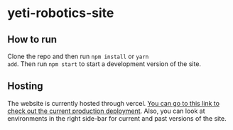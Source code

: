 # yeti-robotics-site

## How to run

Clone the repo and then run <code>npm install</code> or <code>yarn add</code>.
Then run <code>npm start</code> to start a development version of the site.

## Hosting

The website is currently hosted through vercel. [You can go to this link to check out the current production deployment](https://yeti-robotics-site.vercel.app/). Also, you can look at environments in the right side-bar for current and past versions of the site. 
